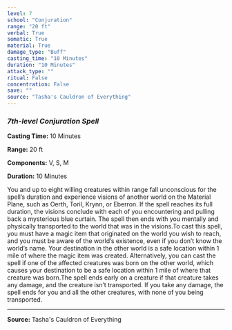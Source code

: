 ```yaml
---
level: 7
school: "Conjuration"
range: "20 ft"
verbal: True
somatic: True
material: True
damage_type: "Buff"
casting_time: "10 Minutes"
duration: "10 Minutes"
attack_type: ""
ritual: False
concentration: False
save: ""
source: "Tasha's Cauldron of Everything"
---
```


### *7th-level Conjuration Spell*

**Casting Time:** 10 Minutes

**Range:** 20 ft

**Components:** V, S, M

**Duration:** 10 Minutes

You and up to eight willing creatures within range fall unconscious for the spell’s duration and experience visions of another world on the Material Plane, such as Oerth, Toril, Krynn, or Eberron. If the spell reaches its full duration, the visions conclude with each of you encountering and pulling back a mysterious blue curtain. The spell then ends with you mentally and physically transported to the world that was in the visions.To cast this spell, you must have a magic item that originated on the world you wish to reach, and you must be aware of the world’s existence, even if you don’t know the world’s name. Your destination in the other world is a safe location within 1 mile of where the magic item was created. Alternatively, you can cast the spell if one of the affected creatures was born on the other world, which causes your destination to be a safe location within 1 mile of where that creature was born.The spell ends early on a creature if that creature takes any damage, and the creature isn’t transported. If you take any damage, the spell ends for you and all the other creatures, with none of you being transported.

---
**Source:** Tasha's Cauldron of Everything
